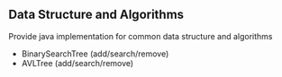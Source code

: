 ## Data Structure and Algorithms

Provide java implementation for common data structure and algorithms

* BinarySearchTree (add/search/remove)
* AVLTree (add/search/remove)

